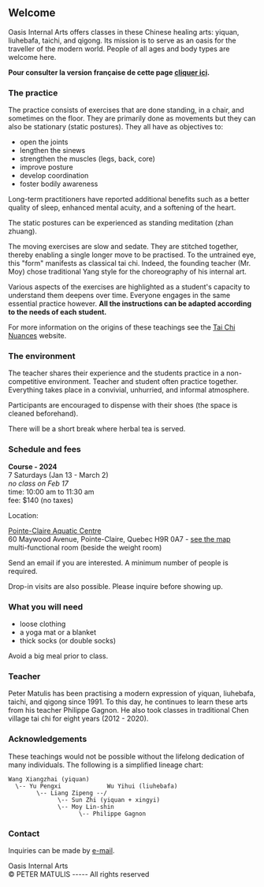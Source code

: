 ## Welcome

Oasis Internal Arts offers classes in these Chinese healing arts: yiquan,
liuhebafa, taichi, and qigong. Its mission is to serve as an oasis for the
traveller of the modern world. People of all ages and body types are welcome
here.

**Pour consulter la version française de cette page [cliquer ici](fr.md).**

### The practice

The practice consists of exercises that are done standing, in a chair, and
sometimes on the floor. They are primarily done as movements but they can also
be stationary (static postures). They all have as objectives to:

* open the joints
* lengthen the sinews
* strengthen the muscles (legs, back, core)
* improve posture
* develop coordination
* foster bodily awareness

Long-term practitioners have reported additional benefits such as a better
quality of sleep, enhanced mental acuity, and a softening of the heart.

The static postures can be experienced as standing meditation (zhan zhuang).

The moving exercises are slow and sedate. They are stitched together, thereby
enabling a single longer move to be practised. To the untrained eye, this
"form" manifests as classical tai chi. Indeed, the founding teacher (Mr. Moy)
chose traditional Yang style for the choreography of his internal art.

Various aspects of the exercises are highlighted as a student's capacity to
understand them deepens over time. Everyone engages in the same essential
practice however. **All the instructions can be adapted according to the needs
of each student.**

For more information on the origins of these teachings see the [Tai Chi
Nuances](https://taichinuances.com) website.

### The environment

The teacher shares their experience and the students practice in a
non-competitive environment. Teacher and student often practice together.
Everything takes place in a convivial, unhurried, and informal atmosphere.

Participants are encouraged to dispense with their shoes (the space is cleaned
beforehand).

There will be a short break where herbal tea is served.

### Schedule and fees

**Course - 2024**  
7 Saturdays (Jan 13 - March 2)  
*no class on Feb 17*  
time: 10:00 am to 11:30 am  
fee: $140 (no taxes)

Location:

[Pointe-Claire Aquatic Centre](http://www.pointe-claire.ca/en/schedules-and-facilities-aquatic-centre/)  
60 Maywood Avenue, Pointe-Claire, Quebec H9R 0A7 - [see the map](https://goo.gl/maps/3Dpr7Yw7d25m5mdv9)  
multi-functional room (beside the weight room)

Send an email if you are interested. A minimum number of people is required.

Drop-in visits are also possible. Please inquire before showing up.

### What you will need

* loose clothing
* a yoga mat or a blanket
* thick socks (or double socks)

Avoid a big meal prior to class.

### Teacher

Peter Matulis has been practising a modern expression of yiquan, liuhebafa,
taichi, and qigong since 1991. To this day, he continues to learn these arts
from his teacher Philippe Gagnon. He also took classes in traditional Chen
village tai chi for eight years (2012 - 2020).

### Acknowledgements

These teachings would not be possible without the lifelong dedication of many
individuals. The following is a simplified lineage chart:

```
Wang Xiangzhai (yiquan)
  \-- Yu Pengxi             Wu Yihui (liuhebafa)
        \-- Liang Zipeng --/
              \-- Sun Zhi (yiquan + xingyi)
              \-- Moy Lin-shin
                    \-- Philippe Gagnon
```

### Contact

Inquiries can be made by [e-mail](mailto:info@oasis-internal.art).

Oasis Internal Arts  
© PETER MATULIS ----- All rights reserved
